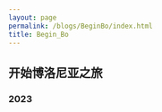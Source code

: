 ```yaml
---
layout: page
permalink: /blogs/BeginBo/index.html
title: Begin_Bo
---
```


## 开始博洛尼亚之旅

### 2023
<!-- <center>
<img src="/blogs/BeinBo.assets/office.jpeg">
</center> -->

